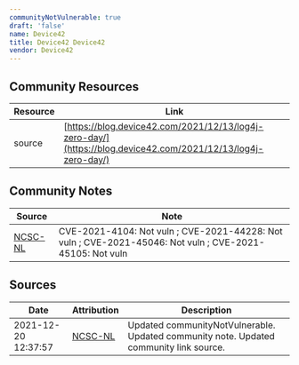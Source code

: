 ```yaml
---
communityNotVulnerable: true
draft: 'false'
name: Device42
title: Device42 Device42
vendor: Device42
---
```



## Community Resources
| Resource | Link |
| --- | --- |
| source | [https://blog.device42.com/2021/12/13/log4j-zero-day/](https://blog.device42.com/2021/12/13/log4j-zero-day/) |

## Community Notes
| Source | Note |
| --- | --- |
| [NCSC-NL](https://github.com/NCSC-NL/log4shell/blob/main/software/README.md) | CVE-2021-4104: Not vuln ; CVE-2021-44228: Not vuln ; CVE-2021-45046: Not vuln ; CVE-2021-45105: Not vuln </ul> |

## Sources
| Date | Attribution | Description |
| --- | --- | --- |
| 2021-12-20 12:37:57 | [NCSC-NL](https://github.com/NCSC-NL/log4shell/blob/main/software/README.md) | Updated communityNotVulnerable. Updated community note. Updated community link source.  |
